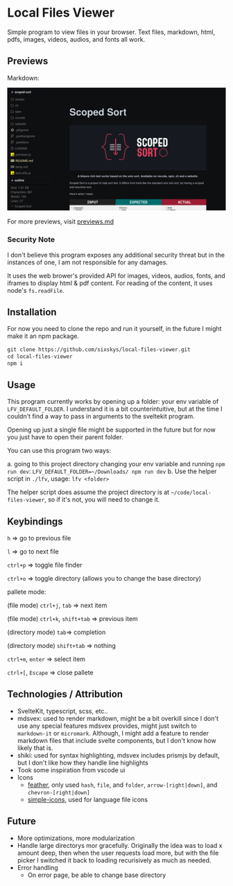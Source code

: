 # Local Files Viewer

Simple program to view files in your browser. Text files, markdown, html, pdfs,
images, videos, audios, and fonts all work.

## Previews

Markdown:

![markdown](assets/markdown.png)

For more previews, visit [previews.md](previews.md)

### Security Note

I don't believe this program exposes any additional security threat but in the
instances of one, I am not responsible for any damages.

It uses the web brower's provided API for images, videos, audios, fonts, and
iframes to display html & pdf content. For reading of the content, it uses
node's `fs.readFile`.

## Installation

For now you need to clone the repo and run it yourself, in the future I might
make it an npm package.

```
git clone https://github.com/sixskys/local-files-viewer.git
cd local-files-viewer
npm i
```

## Usage

This program currently works by opening up a folder: your env variable of
`LFV_DEFAULT_FOLDER`. I understand it is a bit counterintuitive, but at the
time I couldn't find a way to pass in arguments to the sveltekit program.

Opening up just a single file might be supported in the future but for now you
just have to open their parent folder.

You can use this program two ways:

a. going to this project directory changing your env variable and running `npm run dev`: `LFV_DEFAULT_FOLDER=~/Downloads/ npm run dev` b. Use the helper script
in `./lfv`, usage: `lfv <folder>`

The helper script does assume the project directory is at
`~/code/local-files-viewer`, so if it's not, you will need to change it.

## Keybindings

`h` => go to previous file

`l` => go to next file

`ctrl+p` => toggle file finder

`ctrl+o` => toggle directory (allows you to change the base directory)

pallete mode:

(file mode) `ctrl+j`, `tab` => next item

(file mode) `ctrl+k`, `shift+tab` => previous item

(directory mode) `tab`=> completion

(directory mode) `shift+tab` => nothing

`ctrl+m`, `enter` => select item

`ctrl+[`, `Escape` => close pallete

## Technologies / Attribution

- SvelteKit, typescript, scss, etc..
- mdsvex: used to render markdown, might be a bit overkill since I don't use
  any special features mdsvex provides, might just switch to `markdown-it` or `micromark`.
  Although, I might add a feature to render markdown files that include svelte components,
  but I don't know how likely that is.
- shiki: used for syntax highlighting, mdsvex includes prismjs by default, but I don't like
  how they handle line highlights
- Took some inspiration from vscode ui
- Icons
  - [feather](https://feathericons.com/), only used `hash`, `file`, and `folder`, `arrow-[right|down]`, and `chevron-[right|down]`
  - [simple-icons](https://simpleicons.org/), used for language file icons

## Future

- More optimizations, more modularization
- Handle large directorys mor gracefully. Originally the idea was to load x amount deep, then when the user requests
  load more, but with the file picker I switched it back to loading recurisively as much as needed.
- Error handling
  - On error page, be able to change base directory
